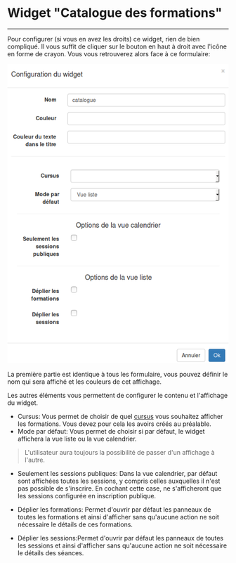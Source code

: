# Widget "Catalogue des formations"

---

Pour configurer (si vous en avez les droits) ce widget, rien de bien compliqué. Il vous suffit de cliquer sur le bouton en haut à droit avec l'icône en forme de crayon. Vous vous retrouverez alors face à ce formulaire:

![](images/CursusBundle/cursus-fig7.png)

La première partie est identique à tous les formulaire, vous pouvez définir le nom qui sera affiché et les couleurs de cet affichage.

Les autres éléments vous permettent de configurer le contenu et l'affichage du widget.

* Cursus: Vous permet de choisir de quel [cursus](/fr/admin/create-cursus.md) vous souhaitez afficher les formations. Vous devez pour cela les avoirs créés au préalable. 
* Mode par défaut: Vous permet de choisir si par défaut, le widget affichera la vue liste ou la vue calendrier. 

> L'utilisateur aura toujours la possibilité de passer d'un affichage à l'autre. 


* Seulement les sessions publiques: Dans la vue calendrier, par défaut sont affichées toutes les sessions, y compris celles auxquelles il n'est pas possible de s'inscrire. En cochant cette case, ne s'afficheront que les sessions configurée en inscription publique. 


* Déplier les formations: Permet d'ouvrir par défaut les panneaux de toutes les formations et ainsi d'afficher sans qu'aucune action ne soit nécessaire le détails de ces formations. 
* Déplier les sessions:Permet d'ouvrir par défaut les panneaux de toutes les sessions et ainsi d'afficher sans qu'aucune action ne soit nécessaire le détails des séances. 



